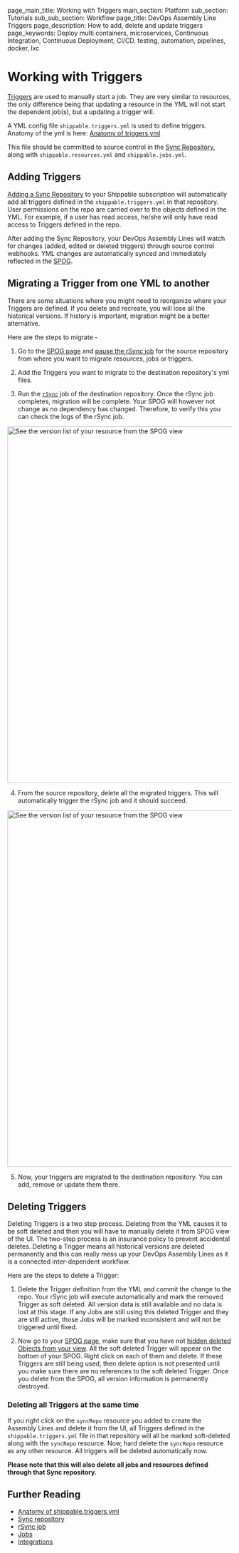 page_main_title: Working with Triggers
main_section: Platform
sub_section: Tutorials
sub_sub_section: Workflow
page_title: DevOps Assembly Line Triggers
page_description: How to add, delete and update triggers
page_keywords: Deploy multi containers, microservices, Continuous Integration, Continuous Deployment, CI/CD, testing, automation, pipelines, docker, lxc

# Working with Triggers

[Triggers](/platform/workflow/trigger/overview/) are used to manually start a job. They are very similar to resources, the only difference being that updating a resource in the YML will not start the dependent job(s), but a updating a trigger will.

A YML config file `shippable.triggers.yml` is used to define triggers. Anatomy of the yml is here: [Anatomy of triggers yml](/platform/tutorial/workflow/shippable-triggers-yml/)

This file should be committed to source control in the [Sync Repository](/platform/tutorial/workflow/crud-syncrepo/), along with `shippable.resources.yml` and `shippable.jobs.yml`.

<a name="adding"></a>
## Adding Triggers

[Adding a Sync Repository](/platform/tutorial/workflow/crud-syncrepo/) to your Shippable subscription will automatically add all triggers defined in the `shippable.triggers.yml` in that repository. User permissions on the repo are carried over to the objects defined in the YML. For example, if a user has read access, he/she will only have read access to Triggers defined in the repo.

After adding the Sync Repository, your DevOps Assembly Lines will watch for changes (added, edited or deleted triggers) through source control webhooks. YML changes are automatically synced and immediately reflected in the [SPOG](/platform/visibility/single-pane-of-glass-spog/).

## Migrating a Trigger from one YML to another
There are some situations where you might need to reorganize where your Triggers are defined. If you delete and recreate, you will lose all the historical versions. If history is important, migration might be a better alternative.

Here are the steps to migrate -

1. Go to the [SPOG page](/platform/visibility/single-pane-of-glass-spog/) and [pause the rSync job](/platform//tutorial/workflow/crud-job#pausing-jobs) for the source repository from where you want to migrate resources, jobs or triggers.

2. Add the Triggers you want to migrate to the destination repository's yml files.

3. Run the [`rSync`](/platform/workflow/job/rsync/) job of the destination repository. Once the rSync job completes, migration will be complete. Your SPOG will however not change as no dependency has changed. Therefore, to verify this you can check the logs of the rSync job.
<img src="/images/pipelines/migrationConsoleLog.png" alt="See the version list of your resource from the SPOG view" style="width:800px;vertical-align: middle;display: block;margin-left: auto;margin-right: auto;"/>

4. From the source repository, delete all the migrated triggers. This will automatically trigger the rSync job and it should succeed.
<img src="/images/pipelines/resumeJob.png" alt="See the version list of your resource from the SPOG view" style="width:800px;vertical-align: middle;display: block;margin-left: auto;margin-right: auto;"/>

5. Now, your triggers are migrated to the destination repository. You can add, remove or update them there.

## Deleting Triggers

Deleting Triggers is a two step process. Deleting from the YML causes it to be soft deleted and then you will have to manually delete it from SPOG view of the UI. The two-step process is an insurance policy to prevent accidental deletes. Deleting a Trigger means all historical versions are deleted permanently and this can really mess up your DevOps Assembly Lines as it is a connected inter-dependent workflow.

Here are the steps to delete a Trigger:

1. Delete the Trigger definition from the YML and commit the change to the repo. Your rSync job will execute automatically and mark the removed Trigger as soft deleted. All version data is still available and no data is lost at this stage. If any Jobs are still using this deleted Trigger and they are still active, those Jobs will be marked inconsistent and will not be triggered until fixed.

1. Now go to your [SPOG page](/platform/visibility/single-pane-of-glass-spog/), make sure that you have not [hidden deleted Objects from your view](/platform/visibility/single-pane-of-glass-spog/#view-orphaned-and-soft-deleted-resources). All the soft deleted Trigger will appear on the bottom of your SPOG. Right click on each of them and delete. If these Triggers are still being used, then delete option is not presented until you make sure there are no references to the soft deleted Trigger. Once you delete from the SPOG, all version information is permanently destroyed.

### Deleting all Triggers at the same time

If you right click on the `syncRepo` resource you added to create the Assembly Lines and delete it from the UI, all Triggers defined in the `shippable.triggers.yml` file in that repository will all be marked soft-deleted along with the `syncRepo` resource. Now, hard delete the `syncRepo` resource as any other resource. All triggers will be deleted automatically now.

**Please note that this will also delete all jobs and resources defined through that Sync repository.**

## Further Reading
* [Anatomy of shippable.triggers.yml](/platform/tutorial/workflow/shippable-triggers-yml/)
* [Sync repository](/platform/workflow/resource/syncrepo/)
* [rSync job](/platform/workflow/job/rsync/)
* [Jobs](/platform/workflow/job/overview)
* [Integrations](/platform/workflow/integration/overview)
